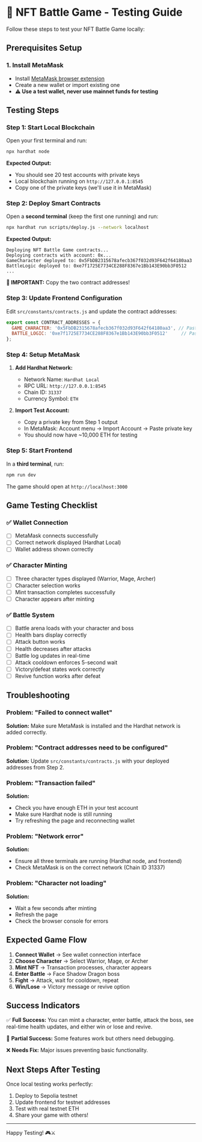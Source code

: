 # 🧪 NFT Battle Game - Testing Guide

Follow these steps to test your NFT Battle Game locally:

## Prerequisites Setup

### 1. Install MetaMask
- Install [MetaMask browser extension](https://metamask.io/)
- Create a new wallet or import existing one
- **⚠️ Use a test wallet, never use mainnet funds for testing**

## Testing Steps

### Step 1: Start Local Blockchain
Open your first terminal and run:
```bash
npx hardhat node
```

**Expected Output:**
- You should see 20 test accounts with private keys
- Local blockchain running on `http://127.0.0.1:8545`
- Copy one of the private keys (we'll use it in MetaMask)

### Step 2: Deploy Smart Contracts
Open a **second terminal** (keep the first one running) and run:
```bash
npx hardhat run scripts/deploy.js --network localhost
```

**Expected Output:**
```
Deploying NFT Battle Game contracts...
Deploying contracts with account: 0x...
GameCharacter deployed to: 0x5FbDB2315678afecb367f032d93F642f64180aa3
BattleLogic deployed to: 0xe7f1725E7734CE288F8367e1Bb143E90bb3F0512
...
```

**📝 IMPORTANT:** Copy the two contract addresses!

### Step 3: Update Frontend Configuration
Edit `src/constants/contracts.js` and update the contract addresses:

```javascript
export const CONTRACT_ADDRESSES = {
  GAME_CHARACTER: '0x5FbDB2315678afecb367f032d93F642f64180aa3', // Paste your GameCharacter address
  BATTLE_LOGIC: '0xe7f1725E7734CE288F8367e1Bb143E90bb3F0512'     // Paste your BattleLogic address
};
```

### Step 4: Setup MetaMask
1. **Add Hardhat Network:**
   - Network Name: `Hardhat Local`
   - RPC URL: `http://127.0.0.1:8545`
   - Chain ID: `31337`
   - Currency Symbol: `ETH`

2. **Import Test Account:**
   - Copy a private key from Step 1 output
   - In MetaMask: Account menu → Import Account → Paste private key
   - You should now have ~10,000 ETH for testing

### Step 5: Start Frontend
In a **third terminal**, run:
```bash
npm run dev
```

The game should open at `http://localhost:3000`

## Game Testing Checklist

### ✅ Wallet Connection
- [ ] MetaMask connects successfully
- [ ] Correct network displayed (Hardhat Local)
- [ ] Wallet address shown correctly

### ✅ Character Minting
- [ ] Three character types displayed (Warrior, Mage, Archer)
- [ ] Character selection works
- [ ] Mint transaction completes successfully
- [ ] Character appears after minting

### ✅ Battle System
- [ ] Battle arena loads with your character and boss
- [ ] Health bars display correctly
- [ ] Attack button works
- [ ] Health decreases after attacks
- [ ] Battle log updates in real-time
- [ ] Attack cooldown enforces 5-second wait
- [ ] Victory/defeat states work correctly
- [ ] Revive function works after defeat

## Troubleshooting

### Problem: "Failed to connect wallet"
**Solution:** Make sure MetaMask is installed and the Hardhat network is added correctly.

### Problem: "Contract addresses need to be configured"
**Solution:** Update `src/constants/contracts.js` with your deployed addresses from Step 2.

### Problem: "Transaction failed"
**Solution:** 
- Check you have enough ETH in your test account
- Make sure Hardhat node is still running
- Try refreshing the page and reconnecting wallet

### Problem: "Network error"
**Solution:** 
- Ensure all three terminals are running (Hardhat node, and frontend)
- Check MetaMask is on the correct network (Chain ID 31337)

### Problem: "Character not loading"
**Solution:**
- Wait a few seconds after minting
- Refresh the page
- Check the browser console for errors

## Expected Game Flow

1. **Connect Wallet** → See wallet connection interface
2. **Choose Character** → Select Warrior, Mage, or Archer
3. **Mint NFT** → Transaction processes, character appears
4. **Enter Battle** → Face Shadow Dragon boss
5. **Fight** → Attack, wait for cooldown, repeat
6. **Win/Lose** → Victory message or revive option

## Success Indicators

✅ **Full Success:** You can mint a character, enter battle, attack the boss, see real-time health updates, and either win or lose and revive.

🔧 **Partial Success:** Some features work but others need debugging.

❌ **Needs Fix:** Major issues preventing basic functionality.

## Next Steps After Testing

Once local testing works perfectly:
1. Deploy to Sepolia testnet
2. Update frontend for testnet addresses
3. Test with real testnet ETH
4. Share your game with others!

---

Happy Testing! 🎮⚔️
